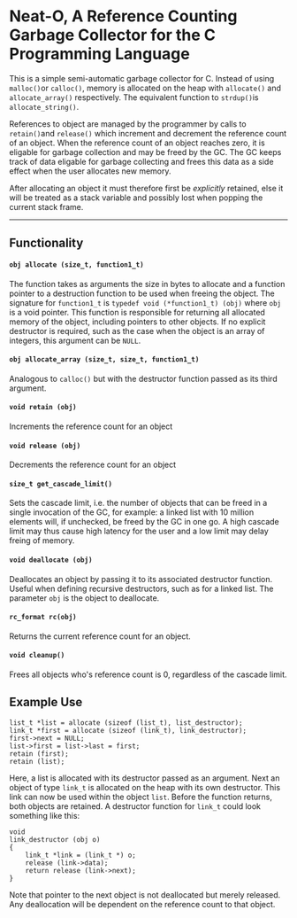 # Neat-O, A Reference Counting Garbage Collector for the C Programming Language

This is a simple semi-automatic garbage collector for C. Instead of using `malloc()`or `calloc()`, memory is allocated on the heap with `allocate()` and `allocate_array()` respectively. The equivalent function to `strdup()`is `allocate_string()`.

References to object are managed by the programmer by calls to `retain()`and `release()` which increment and decrement the reference count of an object. When the reference count of an object reaches zero, it is eligable for garbage collection and may be freed by the GC. The GC keeps track of data eligable for garbage collecting and frees this data as a side effect when the user allocates new memory.

After allocating an object it must therefore first be *explicitly* retained, else it will be treated as a stack variable and possibly lost when popping the current stack frame.

---

## Functionality

#### `obj allocate (size_t, function1_t)`

The function takes as arguments the size in bytes to allocate and a function pointer to a destruction function to be used when freeing the object. The signature for `function1_t` is `typedef void (*function1_t) (obj)` where `obj` is a void pointer. This function is responsible for returning all allocated memory of the object, including pointers to other objects. If no explicit destructor is required, such as the case when the object is an array of integers, this argument can be `NULL`.


#### `obj allocate_array (size_t, size_t, function1_t)`

Analogous to `calloc()` but with the destructor function passed as its third argument.


#### `void retain (obj)`

Increments the reference count for an object


#### `void release (obj)`

Decrements the reference count for an object


#### `size_t get_cascade_limit()`

Sets the cascade limit, i.e. the number of objects that can be freed in a single invocation of the GC, for example: a linked list with 10 million elements will, if unchecked, be freed by the GC in one go. A high cascade limit may thus cause high latency for the user and a low limit may delay freing of memory.


#### `void deallocate (obj)`

Deallocates an object by passing it to its associated destructor function. Useful when defining recursive destructors, such as for a linked list. The parameter `obj` is the object to deallocate.


#### `rc_format rc(obj)`

Returns the current reference count for an object.


#### `void cleanup()`

Frees all objects who's reference count is 0, regardless of the cascade limit.

## Example Use

```
list_t *list = allocate (sizeof (list_t), list_destructor);
link_t *first = allocate (sizeof (link_t), link_destructor);
first->next = NULL;
list->first = list->last = first;
retain (first);
retain (list);
```

Here, a list is allocated with its destructor passed as an argument. Next an object of type `link_t` is allocated on the heap with its own destructor. This link can now be used within the object `list`. Before the function returns, both objects are retained. A destructor function for `link_t` could look something like this:

```
void
link_destructor (obj o)
{
    link_t *link = (link_t *) o;
    release (link->data);
    return release (link->next);
}
```

Note that pointer to the next object is not deallocated but merely released. Any deallocation will be dependent on the reference count to that object.
